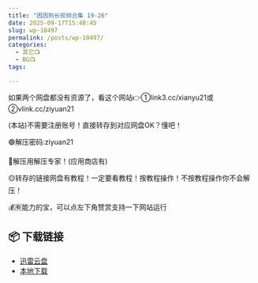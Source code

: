 ```yaml
---
title: "困困狗长视频合集 19-26"
date: 2025-09-17T15:48:45
slug: wp-10497
permalink: /posts/wp-10497/
categories:
  - 其它📺
  - BG📺
tags:

---
```


如果两个网盘都没有资源了，看这个网站👉①link3.cc/xianyu21或②vlink.cc/ziyuan21

(本站)不需要注册账号！直接转存到对应网盘OK？懂吧！

🟢解压密码:ziyuan21

🔵解压用解压专家！(应用商店有)

🟡转存的链接网盘有教程！一定要看教程！按教程操作！不按教程操作你不会解压！

💰🈶能力的宝，可以点左下角赞赏支持一下网站运行

## 📦 下载链接
- [迅雷云盘](https://blziyuan21.com/pay-download/10497?key=dea9b819c1&down_id=0)
- [本地下载](https://blziyuan21.com/pay-download/10497?key=dea9b819c1&down_id=1)

